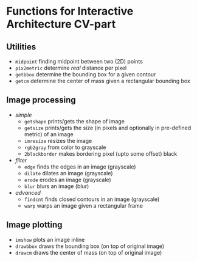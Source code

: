 # Functions for Interactive Architecture CV-part

## Utilities

- `midpoint` finding midpoint between two (2D) points 
- `pix2metric` determine *real* distance per pixel
- `getbbox` determine the bounding box for a given contour
- `getcm` determine the center of mass given a rectangular bounding box

## Image processing

- _simple_
  - `getshape` prints/gets the shape of image 
  - `getsize` prints/gets the size (in pixels and optionally in pre-defined metric) of an image
  - `imresize` resizes the image 
  - `rgb2gray` from color to grayscale 
  - `2blackborder` makes bordering pixel (upto some offset) black
- _filter_
  - `edge` finds the edges in an image (grayscale)
  - `dilate` dilates an image (grayscale)
  - `erode` erodes an image (grayscale)
  - `blur` blurs an image (blur)
- _advanced_
  - `findcnt` finds closed contours in an image (grayscale)
  - `warp` warps an image given a rectangular frame

## Image plotting

- `imshow` plots an image inline
- `drawbbox` draws the bounding box (on top of original image)
- `drawcm` draws the center of mass (on top of original image)
